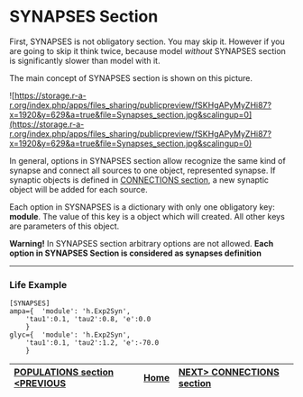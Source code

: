 # SYNAPSES Section #
First, SYNAPSES is not obligatory section. You may skip it. However if you are going to skip it think twice, because model _without_ SYNAPSES section is significantly slower than model with it.

The main concept of SYNAPSES section is shown on this picture.

![https://storage.r-a-r.org/index.php/apps/files_sharing/publicpreview/fSKHgAPyMyZHi87?x=1920&y=629&a=true&file=Synapses_section.jpg&scalingup=0](https://storage.r-a-r.org/index.php/apps/files_sharing/publicpreview/fSKHgAPyMyZHi87?x=1920&y=629&a=true&file=Synapses_section.jpg&scalingup=0)

In general, options in SYNAPSES section allow recognize the same kind of synapse and connect all sources to one object, represented synapse.
If synaptic objects is defined in [CONNECTIONS section](CONNECTIONS.md), a new synaptic object will be added for each source.

Each option in SYSNAPSES is a dictionary with only one obligatory key: **module**. The value of this key is a object which will created. All other keys are parameters of this object.

**Warning!** In SYNAPSES section arbitrary options are not allowed. **Each option in SYNAPSES Section is considered as synapses definition**



---


### Life Example ###
```
[SYNAPSES]
ampa={	'module': 'h.Exp2Syn',
	'tau1':0.1, 'tau2':0.8, 'e':0.0
	}
glyc={	'module': 'h.Exp2Syn',
	'tau1':0.1, 'tau2':1.2, 'e':-70.0
	}
```

|[POPULATIONS section <PREVIOUS](POPULATIONS.md)|[Home](https://code.google.com/p/auditory-brainstem-model/)|[NEXT> CONNECTIONS section](CONNECTIONS.md)|
|:----------------------------------------------|:----------------------------------------------------------|:------------------------------------------|
